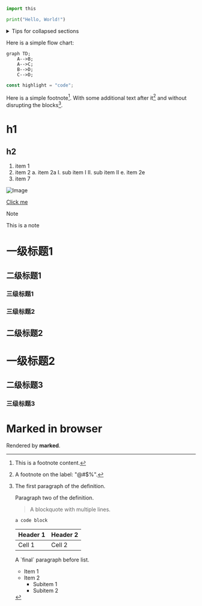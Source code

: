 
```python
import this

print("Hello, World!")
```



<details>

<summary>Tips for collapsed sections</summary>

### You can add a header

You can add text within a collapsed section.

You can add an image or a code block, too.


```ruby
   puts "Hello World"

```

</details>

Here is a simple flow chart:


```mermaid
graph TD;
    A-->B;
    A-->C;
    B-->D;
    C-->D;

```


```javascript
const highlight = "code";
```

[^1]: This is a footnote content.

Here is a simple footnote[^1]. With some additional text after it[^@#$%] and without disrupting the blocks[^bignote].

[^bignote]: The first paragraph of the definition.

    Paragraph two of the definition.

    > A blockquote with
    > multiple lines.

    ~~~
    a code block
    ~~~

    | Header 1 | Header 2 |
    | -------- | -------- |
    | Cell 1   | Cell 2   |

    A \`final\` paragraph before list.

    - Item 1
    - Item 2
      - Subitem 1
      - Subitem 2

[^@#$%]: A footnote on the label: "@#$%".




# h1

## h2


1. item 1
2. item 2
    a. item 2a
	    I.  sub item I
	    II. sub item II
    e. item 2e
7. item 7

![Image](https://img-s.msn.cn/tenant/amp/entityid/BB1msIHz?w=0&h=0&q=60&m=6&f=jpg&u=t)


[Click me](../about.md)

> [!NOTE]
> This is a note
>

# 一级标题1
## 二级标题1
### 三级标题1
### 三级标题2
## 二级标题2
# 一级标题2
## 二级标题3
### 三级标题3

# Marked in browser

Rendered by **marked**.
    
